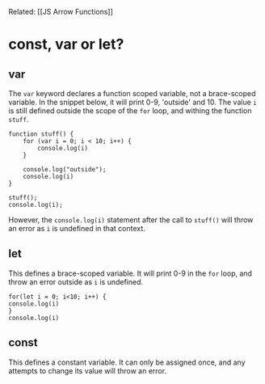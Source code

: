 Related: [[JS Arrow Functions]]
# const, var or let?

## var
The `var` keyword declares a function scoped variable, not a brace-scoped variable. In the snippet below, it will print 0-9, 'outside' and 10. The value `i` is still defined outside the scope of the `for` loop, and withing the function `stuff`.

```
function stuff() {
    for (var i = 0; i < 10; i++) {
        console.log(i)
    }

    console.log("outside");
    console.log(i)
}

stuff();
console.log(i);
```

However, the `console.log(i)` statement after the call to `stuff()` will throw an error as `i` is undefined in that context.

## let
This defines a brace-scoped variable. It will print 0-9 in the `for` loop, and throw an error outside as `i` is undefined.
```
for(let i = 0; i<10; i++) {  
console.log(i)  
}  
console.log(i)
```

## const
This defines a constant variable. It can only be assigned once, and any attempts to change its value will throw an error.
